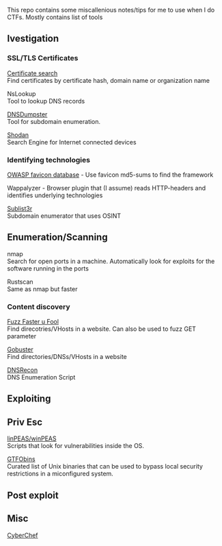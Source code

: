 This repo contains some miscallenious notes/tips for me to use when I do CTFs. Mostly contains list of tools

## Ivestigation

### SSL/TLS Certificates

[Certificate search](https://crt.sh)  
Find certificates by certificate hash, domain name or organization name

NsLookup  
Tool to lookup DNS records

[DNSDumpster](https://dnsdumpster.com)  
Tool for subdomain enumeration.

[Shodan](https://shodan.io)  
Search Engine for Internet connected devices

### Identifying technologies

[OWASP favicon database](https://wiki.owasp.org/index.php/OWASP_favicon_database) - Use favicon md5-sums to find the framework

Wappalyzer - Browser plugin that (I assume) reads HTTP-headers and identifies underlying technologies

[Sublist3r](https://github.com/aboul3la/Sublist3r)  
Subdomain enumerator that uses OSINT

## Enumeration/Scanning

nmap  
Search for open ports in a machine. Automatically look for exploits for the software running in the ports 

Rustscan    
Same as nmap but faster

### Content discovery

[Fuzz Faster u Fool](https://github.com/ffuf/ffuf)  
Find direcotries/VHosts in a website. Can also be used to fuzz GET parameter 

[Gobuster](https://github.com/OJ/gobuster)  
Find directories/DNSs/VHosts in a website

[DNSRecon](https://github.com/darkoperator/dnsrecon)  
DNS Enumeration Script

## Exploiting

## Priv Esc

[linPEAS/winPEAS](https://github.com/carlospolop/PEASS-ng)  
Scripts that look for vulnerabilities inside the OS.

[GTFObins](https://gtfobins.github.io/)  
Curated list of Unix binaries that can be used to bypass local security restrictions in a miconfigured system.

## Post exploit


## Misc

[CyberChef](https://gchq.github.io/CyberChef)
